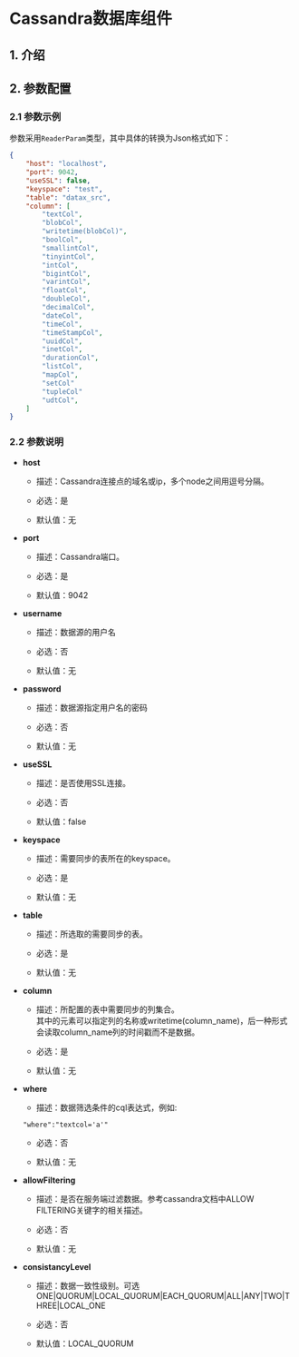 # Cassandra数据库组件  

## 1. 介绍  



## 2. 参数配置  

### 2.1 参数示例  

参数采用`ReaderParam`类型，其中具体的转换为Json格式如下：

```json
{
    "host": "localhost",
    "port": 9042,
    "useSSL": false,
    "keyspace": "test",
    "table": "datax_src",
    "column": [
        "textCol",
        "blobCol",
        "writetime(blobCol)",
        "boolCol",
        "smallintCol",
        "tinyintCol",
        "intCol",
        "bigintCol",
        "varintCol",
        "floatCol",
        "doubleCol",
        "decimalCol",
        "dateCol",
        "timeCol",
        "timeStampCol",
        "uuidCol",
        "inetCol",
        "durationCol",
        "listCol",
        "mapCol",
        "setCol"
        "tupleCol"
        "udtCol",
    ]
}
```

### 2.2 参数说明  

* **host**

	* 描述：Cassandra连接点的域名或ip，多个node之间用逗号分隔。 <br />

	* 必选：是 <br />

	* 默认值：无 <br />

* **port**

	* 描述：Cassandra端口。 <br />

	* 必选：是 <br />

	* 默认值：9042 <br />

* **username**

	* 描述：数据源的用户名 <br />

	* 必选：否 <br />

	* 默认值：无 <br />

* **password**

	* 描述：数据源指定用户名的密码 <br />

	* 必选：否 <br />

	* 默认值：无 <br />

* **useSSL**

	* 描述：是否使用SSL连接。<br />

	* 必选：否 <br />

	* 默认值：false <br />

* **keyspace**

	* 描述：需要同步的表所在的keyspace。<br />

	* 必选：是 <br />

	* 默认值：无 <br />

* **table**

	* 描述：所选取的需要同步的表。<br />

	* 必选：是 <br />

	* 默认值：无 <br />

* **column**

	* 描述：所配置的表中需要同步的列集合。<br />
	  其中的元素可以指定列的名称或writetime(column_name)，后一种形式会读取column_name列的时间戳而不是数据。

	* 必选：是 <br />

	* 默认值：无 <br />


* **where**

	* 描述：数据筛选条件的cql表达式，例如:<br />
	```
	"where":"textcol='a'"
	```

	* 必选：否 <br />

	* 默认值：无 <br />

* **allowFiltering**

	* 描述：是否在服务端过滤数据。参考cassandra文档中ALLOW FILTERING关键字的相关描述。<br />

	* 必选：否 <br />

	* 默认值：无 <br />

* **consistancyLevel**

	* 描述：数据一致性级别。可选ONE|QUORUM|LOCAL_QUORUM|EACH_QUORUM|ALL|ANY|TWO|THREE|LOCAL_ONE<br />

	* 必选：否 <br />

	* 默认值：LOCAL_QUORUM <br />